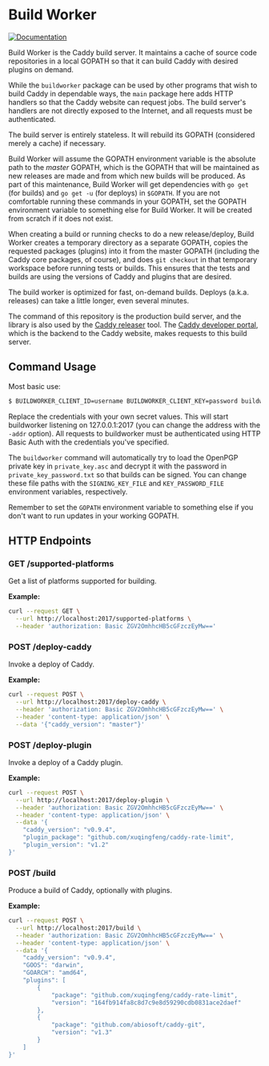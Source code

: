 Build Worker
============

[![Documentation](https://img.shields.io/badge/godoc-reference-blue.svg?style=flat-square)](https://godoc.org/github.com/caddyserver/buildworker)

Build Worker is the Caddy build server. It maintains a cache of source code repositories in a local GOPATH so that it can build Caddy with desired plugins on demand.

While the `buildworker` package can be used by other programs that wish to build Caddy in dependable ways, the `main` package here adds HTTP handlers so that the Caddy website can request jobs. The build server's handlers are not directly exposed to the Internet, and all requests must be authenticated.

The build server is entirely stateless. It will rebuild its GOPATH (considered merely a cache) if necessary.

Build Worker will assume the GOPATH environment variable is the absolute path to the _master_ GOPATH, which is the GOPATH that will be maintained as new releases are made and from which new builds will be produced. As part of this maintenance, Build Worker will get dependencies with `go get` (for builds) and `go get -u` (for deploys) in `$GOPATH`. If you are not comfortable running these commands in your GOPATH, set the GOPATH environment variable to something else for Build Worker. It will be created from scratch if it does not exist.

When creating a build or running checks to do a new release/deploy, Build Worker creates a temporary directory as a separate GOPATH, copies the requested packages (plugins) into it from the master GOPATH (including the Caddy core packages, of course), and does `git checkout` in that temporary workspace before running tests or builds. This ensures that the tests and builds are using the versions of Caddy and plugins that are desired.

The build worker is optimized for fast, on-demand builds. Deploys (a.k.a. releases) can take a little longer, even several minutes.

The command of this repository is the production build server, and the library is also used by the [Caddy releaser](https://github.com/caddyserver/releaser) tool. The [Caddy developer portal](https://github.com/caddyserver/devportal), which is the backend to the Caddy website, makes requests to this build server.


## Command Usage

Most basic use:

```bash
$ BUILDWORKER_CLIENT_ID=username BUILDWORKER_CLIENT_KEY=password buildworker
```

Replace the credentials with your own secret values. This will start buildworker listening on 127.0.0.1:2017 (you can change the address with the `-addr` option). All requests to buildworker must be authenticated using HTTP Basic Auth with the credentials you've specified.

The `buildworker` command will automatically try to load the OpenPGP private key in `private_key.asc` and decrypt it with the password in `private_key_password.txt` so that builds can be signed. You can change these file paths with the `SIGNING_KEY_FILE` and `KEY_PASSWORD_FILE` environment variables, respectively.

Remember to set the `GOPATH` environment variable to something else if you don't want to run updates in your working GOPATH.


## HTTP Endpoints

### GET /supported-platforms

Get a list of platforms supported for building.

**Example:**

```bash
curl --request GET \
  --url http://localhost:2017/supported-platforms \
  --header 'authorization: Basic ZGV2OmhhcHB5cGFzczEyMw=='
```

### POST /deploy-caddy

Invoke a deploy of Caddy.

**Example:**

```bash
curl --request POST \
  --url http://localhost:2017/deploy-caddy \
  --header 'authorization: Basic ZGV2OmhhcHB5cGFzczEyMw==' \
  --header 'content-type: application/json' \
  --data '{"caddy_version": "master"}'
```

### POST /deploy-plugin

Invoke a deploy of a Caddy plugin.

**Example:**

```bash
curl --request POST \
  --url http://localhost:2017/deploy-plugin \
  --header 'authorization: Basic ZGV2OmhhcHB5cGFzczEyMw==' \
  --header 'content-type: application/json' \
  --data '{
	"caddy_version": "v0.9.4",
	"plugin_package": "github.com/xuqingfeng/caddy-rate-limit",
	"plugin_version": "v1.2"
}'
```


### POST /build

Produce a build of Caddy, optionally with plugins.

**Example:**

```bash
curl --request POST \
  --url http://localhost:2017/build \
  --header 'authorization: Basic ZGV2OmhhcHB5cGFzczEyMw==' \
  --header 'content-type: application/json' \
  --data '{
	"caddy_version": "v0.9.4",
	"GOOS": "darwin",
	"GOARCH": "amd64",
	"plugins": [
		{
			"package": "github.com/xuqingfeng/caddy-rate-limit",
			"version": "164fb914fa8c8d7c9e8d59290cdb0831ace2daef"
		},
		{
			"package": "github.com/abiosoft/caddy-git",
			"version": "v1.3"
		}
	]
}'
```

